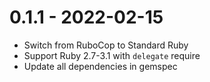 # 0.1.1 - 2022-02-15

 - Switch from RuboCop to Standard Ruby
 - Support Ruby 2.7-3.1 with `delegate` require
 - Update all dependencies in gemspec
